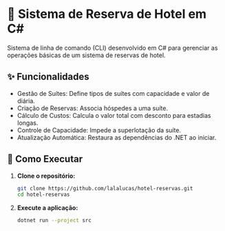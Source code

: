 # 🏨 Sistema de Reserva de Hotel em C#

Sistema de linha de comando (CLI) desenvolvido em C# para gerenciar as operações básicas de um sistema de reservas de hotel.

## ✨ Funcionalidades

*   Gestão de Suítes: Define tipos de suítes com capacidade e valor de diária.
*   Criação de Reservas: Associa hóspedes a uma suíte.
*   Cálculo de Custos: Calcula o valor total com desconto para estadias longas.
*   Controle de Capacidade: Impede a superlotação da suíte.
*   Atualização Automática: Restaura as dependências do .NET ao iniciar.

## 🚀 Como Executar

1.  **Clone o repositório:**
    ```bash
    git clone https://github.com/lalalucas/hotel-reservas.git
    cd hotel-reservas
    ```

2.  **Execute a aplicação:**
    ```bash
    dotnet run --project src
    ```
